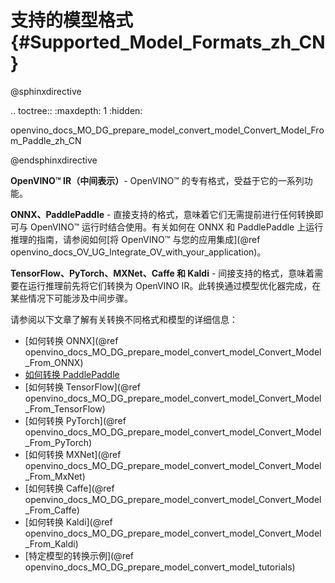 # 支持的模型格式 {#Supported_Model_Formats_zh_CN}

@sphinxdirective

.. toctree::
   :maxdepth: 1
   :hidden:

   openvino_docs_MO_DG_prepare_model_convert_model_Convert_Model_From_Paddle_zh_CN

@endsphinxdirective


**OpenVINO™ IR（中间表示）**- OpenVINO™ 的专有格式，受益于它的一系列功能。

**ONNX、PaddlePaddle** - 直接支持的格式，意味着它们无需提前进行任何转换即可与 OpenVINO™ 运行时结合使用。有关如何在 ONNX 和 PaddlePaddle 上运行推理的指南，请参阅如何[将 OpenVINO™ 与您的应用集成](@ref openvino_docs_OV_UG_Integrate_OV_with_your_application)。

**TensorFlow、PyTorch、MXNet、Caffe 和 Kaldi** - 间接支持的格式，意味着需要在运行推理前先将它们转换为 OpenVINO IR。此转换通过模型优化器完成，在某些情况下可能涉及中间步骤。

请参阅以下文章了解有关转换不同格式和模型的详细信息：

* [如何转换 ONNX](@ref openvino_docs_MO_DG_prepare_model_convert_model_Convert_Model_From_ONNX)
* [如何转换 PaddlePaddle](./Convert_Model_From_Paddle_zh_CN.md)
* [如何转换 TensorFlow](@ref openvino_docs_MO_DG_prepare_model_convert_model_Convert_Model_From_TensorFlow)
* [如何转换 PyTorch](@ref openvino_docs_MO_DG_prepare_model_convert_model_Convert_Model_From_PyTorch)
* [如何转换 MXNet](@ref openvino_docs_MO_DG_prepare_model_convert_model_Convert_Model_From_MxNet)
* [如何转换 Caffe](@ref openvino_docs_MO_DG_prepare_model_convert_model_Convert_Model_From_Caffe)
* [如何转换 Kaldi](@ref openvino_docs_MO_DG_prepare_model_convert_model_Convert_Model_From_Kaldi)
* [特定模型的转换示例](@ref openvino_docs_MO_DG_prepare_model_convert_model_tutorials)
